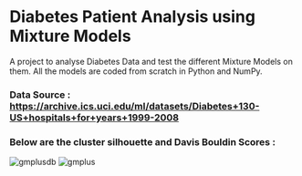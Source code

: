 # Diabetes Patient Analysis using Mixture Models

A project to analyse Diabetes Data and test the different Mixture Models on them. All the models are coded from scratch in Python and NumPy.

### Data Source : https://archive.ics.uci.edu/ml/datasets/Diabetes+130-US+hospitals+for+years+1999-2008

### Below are the cluster silhouette and Davis Bouldin Scores :

![gmplusdb](https://github.com/user-attachments/assets/b9e3c675-90f5-4472-8418-078b02dc57b2)
![gmplus](https://github.com/user-attachments/assets/b1bdfdd9-6236-45b9-ad9c-0efd024783bc)

